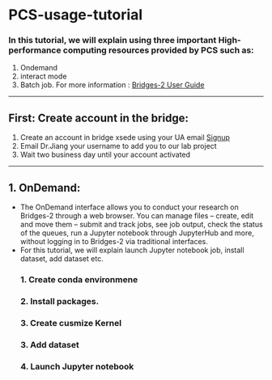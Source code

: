 # PCS-usage-tutorial
### In this tutorial, we will explain using three important High-performance computing resources provided by PCS such as:
1. Ondemand
2. interact mode
3. Batch job.
For more information : [Bridges-2 User Guide](https://www.psc.edu/resources/bridges-2/user-guide-2/)
-----------------------------------------------------------------------------------------------------------------------------------------------------------------
## First: Create account in the bridge:
  1. Create an account in bridge xsede using your UA email
		[Signup](https://portal.xsede.org/my-xsede#/guest)
  2. Email Dr.Jiang your username to add you to our lab project
  3. Wait two business day until your account activated  

-----------------------------------------------------------------------------------------------------------------------------------------------------------------
## 1. OnDemand:
- The OnDemand interface allows you to conduct your research on Bridges-2 through a web browser. You can manage files – create, edit and move them – submit and track jobs, see job output, check the status of the queues, run a Jupyter notebook through JupyterHub and more, without logging in to Bridges-2 via traditional interfaces.
- For this tutorial, we will explain launch Jupyter notebook job, install dataset, add dataset etc.
  ### 1. Create conda environmene
  ### 2. Install packages. 
  ### 3. Create cusmize Kernel
  ### 3. Add dataset
  ### 4. Launch Jupyter notebook 



